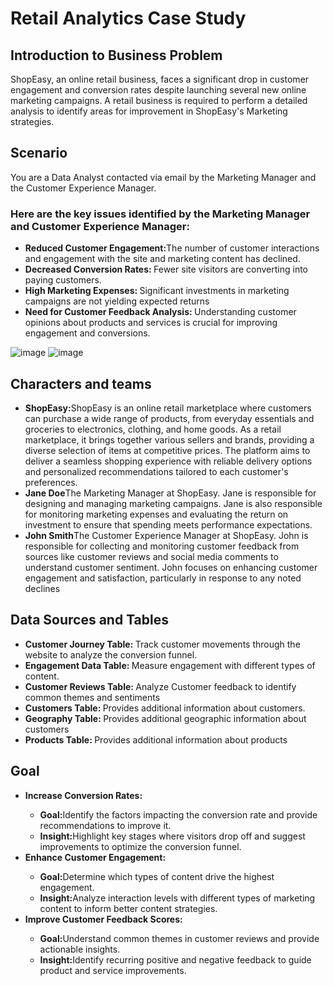 # Retail Analytics Case Study

## Introduction to Business Problem 
ShopEasy, an online retail business, faces a significant drop in customer engagement and conversion rates despite launching several new online marketing campaigns. A retail business is required to perform a detailed analysis to identify areas for improvement in ShopEasy's Marketing strategies.

## Scenario
You are a Data Analyst contacted via email by the Marketing Manager and the Customer Experience Manager. 
### Here are the key issues identified by the Marketing Manager and Customer Experience Manager:
<ul>
  <li><b>Reduced Customer Engagement:</b>The number of customer interactions and engagement with the site and marketing content has declined.</li>
  <li><b>Decreased Conversion Rates: </b>Fewer site visitors are converting into paying customers.</li>
  <li><b>High Marketing Expenses: </b>Significant investments in marketing campaigns are not yielding expected returns</li>
  <li><b>Need for Customer Feedback Analysis: </b>Understanding customer opinions about products and services is crucial for improving engagement and conversions. </li>
</ul>

![image](https://github.com/user-attachments/assets/87fa818e-9b2b-4a9d-9833-213f1cc3efda)
![image](https://github.com/user-attachments/assets/a4523b82-da7d-4649-a9a5-683d72eb49fa)

## Characters and teams
<ul>
   <li><b>ShopEasy:</b>ShopEasy is an online retail marketplace where customers can purchase a wide range of products, from everyday essentials and groceries to electronics, clothing, and home goods. As a retail marketplace, it brings together various sellers and brands, providing a diverse selection of items at competitive prices. The platform aims to deliver a seamless shopping experience with reliable delivery options and personalized recommendations tailored to each customer's preferences.</li>

  <li><b>Jane Doe</b>The Marketing Manager at ShopEasy. Jane is responsible for designing and managing marketing campaigns. Jane is also responsible for monitoring marketing expenses and evaluating the return on investment to ensure that spending meets performance expectations.</li>

  <li><b>John Smith</b>The Customer Experience Manager at ShopEasy. John is responsible for collecting and monitoring customer feedback from sources like customer reviews and social media comments to understand customer sentiment. John focuses on enhancing customer engagement and satisfaction, particularly in response to any noted declines</li>
</ul>

## Data Sources and Tables
<ul>
  <li><b>Customer Journey Table: </b>Track customer movements through the website to analyze the conversion funnel.</li>
  <li><b>Engagement Data Table: </b>Measure engagement with different types of content.</li>
  <li><b>Customer Reviews Table: </b>Analyze Customer feedback to identify common themes and sentiments</li>
  <li><b>Customers Table: </b>Provides additional information about customers.</li>
  <li><b>Geography Table: </b>Provides additional geographic information about customers</li>
  <li><b>Products Table: </b>Provides additional information about products</li>
</ul>

## Goal
<ul>
  <li><b>Increase Conversion Rates: </b></li>
  <ul>
    <li><b>Goal:</b>Identify the factors impacting the conversion rate and provide recommendations to improve it.</li>
    <li><b>Insight:</b>Highlight key stages where visitors drop off and suggest improvements to optimize the conversion funnel.</li>
  </ul>
  <li><b>Enhance Customer Engagement:</b></li>
  <ul>
    <li><b>Goal:</b>Determine which types of content drive the highest engagement.</li>
    <li><b>Insight:</b>Analyze interaction levels with different types of marketing content to inform better content strategies.</li>
  </ul>
  <li><b>Improve Customer Feedback Scores: </b></li>
  <ul>
    <li><b>Goal:</b>Understand common themes in customer reviews and provide actionable insights.</li>
    <li><b>Insight:</b>Identify recurring positive and negative feedback to guide product and service improvements.</li>
  </ul>
</ul>

